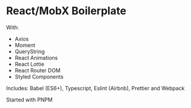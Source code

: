 #  React/MobX Boilerplate
With:

- Axios
- Moment
- QueryString
- React Animations
- React Lottie
- React Router DOM
- Styled Components

Includes: Babel (ES6+), Typescript, Eslint (Airbnb), Prettier and Webpack

Started with PNPM
